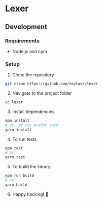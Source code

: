 # Lexer

## Development

### Requirements

- Node.js and npm

### Setup

1. Clone the repository

```bash
git clone https://github.com/teplovs/lexer
```

2. Navigate to the project folder

```bash
cd lexer
```

3. Install dependencies

```bash
npm install
# or, if you prefer yarn:
yarn install
```

4. To run tests:

```bash
npm test
# or:
yarn test
```

5. To build the library:

```bash
npm run build
# or:
yarn build
```

6. Happy hacking! 🎉
